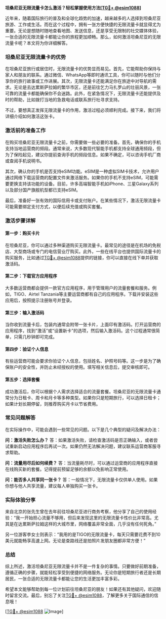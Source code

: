 **坦桑尼亚无限流量卡怎么激活？轻松掌握使用方法[[TG💪+ @esim1088](https://t.me/s/esim1088)]**

近年来，随着国际旅行的普及和全球化趋势的加速，越来越多的人选择到坦桑尼亚旅游、工作或生活。而在这个过程中，拥有一张方便快捷的无限流量卡就显得尤为重要。无论是想随时随地查看地图、发送信息，还是享受无限制的社交媒体体验，一张合适的无限流量卡都能让你的旅程更加顺畅。那么，如何激活坦桑尼亚的无限流量卡呢？本文将为你详细解答。

### 坦桑尼亚无限流量卡的优势

在坦桑尼亚旅行或居住时，无限流量卡的优势显而易见。首先，它能帮助你保持与家人和朋友的联系。通过微信、WhatsApp等即时通讯工具，你可以随时与他们分享你的旅行故事或工作进展。其次，无限流量卡还能满足你在旅途中对导航的需求。无论是去达累斯萨拉姆的繁华市区，还是前往乞力马扎罗山的壮丽风景，一张可靠的流量卡都能确保你不会迷路。此外，在紧急情况下，无限流量卡还能提供及时的帮助，比如拨打当地的急救电话或联系旅行社寻求支持。

不过，要想真正发挥无限流量卡的作用，激活过程必须顺利完成。接下来，我们将详细介绍如何激活这张卡。

### 激活前的准备工作

在购买坦桑尼亚无限流量卡之前，你需要做一些必要的准备。首先，确保你的手机支持当地运营商的频段。通常来说，大多数现代智能手机都支持全球通用频段，但为了保险起见，建议你提前查询手机的频段信息。如果不确定，可以咨询手机厂商或查阅手机说明书。

其次，确认你的手机是否支持eSIM功能。eSIM是一种虚拟SIM卡技术，允许用户通过网络下载运营商的配置文件来激活服务。如果你的手机不支持eSIM，可能需要更换支持该功能的设备。目前，许多高端智能手机如iPhone、三星Galaxy系列以及部分国产旗舰机型都已支持eSIM。

最后，准备好一张有效的国际信用卡或支付账户。在某些情况下，激活无限流量卡可能需要绑定支付方式，以便后续充值或购买套餐。

### 激活步骤详解

#### 第一步：购买卡片
在坦桑尼亚，你可以通过多种渠道购买无限流量卡。最常见的途径是在机场的免税店、大型商场或专门的电信营业厅购买。此外，一些在线平台也提供国际流量卡的购买服务，比如通过[TG💪+ @esim1088](https://t.me/s/esim1088)提供的链接，你可以直接在线下单并获取激活码。

#### 第二步：下载官方应用程序
大多数运营商都会提供一款官方应用程序，用于管理用户的流量套餐和服务。例如，TIGO、Airtel Tanzania等主要运营商都有自己的应用程序。下载并安装这些应用后，按照提示注册账号并登录。

#### 第三步：输入激活码
当你收到流量卡后，包装内通常会附带一张卡片，上面印有激活码。打开运营商的应用程序，找到“激活”或“设置新卡”的选项，然后输入激活码。这个过程通常很简单，只需几秒钟即可完成。

#### 第四步：验证个人信息
有些运营商可能会要求你验证个人信息，包括姓名、护照号码等。这一步是为了确保账户的安全性，并防止未经授权的使用。填写相关信息后，提交审核即可。

#### 第五步：选择套餐
成功激活后，你可以根据个人需求选择适合的流量套餐。坦桑尼亚的无限流量卡通常分为日租卡、周卡和月卡等多种类型。如果你只是短期旅行，可以选择日租卡；如果计划长期停留，则推荐购买月卡以节省费用。

### 常见问题解答

在实际操作中，可能会遇到一些常见的问题。以下是几个典型的疑问及解决办法：

**问：激活失败怎么办？**
答：如果激活失败，请检查激活码是否正确输入，或者尝试重新启动应用程序后再试一次。如果仍然无法解决问题，建议联系运营商客服寻求帮助。

**问：流量用尽后如何续费？**
答：当流量耗尽时，可以通过运营商的应用程序直接在线购买新的套餐。记得提前预留足够的余额以免影响正常使用。

**问：能否多人共享同一张卡？**
答：一般情况下，无限流量卡仅供单人使用。如果你想与他人共享流量，建议每人单独购买一张卡。

### 实际体验分享

来自北京的张先生曾在去年前往坦桑尼亚进行商务考察，他分享了自己的使用经验：“我一开始担心流量不够用，但后来发现这里的无限流量卡性价比非常高。尤其是在达累斯萨拉姆这样的大城市里，网络覆盖非常全面，几乎没有任何死角。”

另一位游客李女士则表示：“我用的是TIGO的无限流量卡，每天只需要花费不到10美元就能畅享高速上网。无论是查路线还是拍照片发朋友圈都非常方便！”

### 总结

综上所述，激活坦桑尼亚无限流量卡并不是一件复杂的事情。只要做好前期准备，遵循正确的步骤，就能轻松享受到便捷的网络服务。无论你是短期旅行者还是长期居民，一张合适的无限流量卡都能让您的生活更加丰富多彩。

希望本文能够帮助到每一位计划前往坦桑尼亚的朋友！如果还有其他疑问，欢迎随时留言交流。最后，别忘了关注[TG💪+ @esim1088](https://t.me/s/esim1088)，了解更多关于国际通信的信息哦！

[[TG💪+ @esim1088](https://t.me/s/esim1088) ![Image](https://i.postimg.cc/4NQfJmqS/Snipaste-2025-05-13-00-14-12.png)]